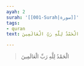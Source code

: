 ```yaml
---
ayah: 2
surah: '[[001-Surah|سورة]]'
tags:
- quran
text: الْحَمْدُ لِلَّهِ رَبِّ الْعَالَمِينَ

---
```

> الْحَمْدُ لِلَّهِ رَبِّ الْعَالَمِينَ
